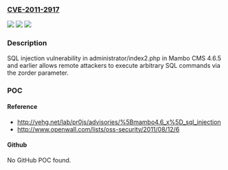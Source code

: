 ### [CVE-2011-2917](https://cve.mitre.org/cgi-bin/cvename.cgi?name=CVE-2011-2917)
![](https://img.shields.io/static/v1?label=Product&message=n%2Fa&color=blue)
![](https://img.shields.io/static/v1?label=Version&message=n%2Fa&color=blue)
![](https://img.shields.io/static/v1?label=Vulnerability&message=n%2Fa&color=brighgreen)

### Description

SQL injection vulnerability in administrator/index2.php in Mambo CMS 4.6.5 and earlier allows remote attackers to execute arbitrary SQL commands via the zorder parameter.

### POC

#### Reference
- http://yehg.net/lab/pr0js/advisories/%5Bmambo4.6_x%5D_sql_injection
- http://www.openwall.com/lists/oss-security/2011/08/12/6

#### Github
No GitHub POC found.

